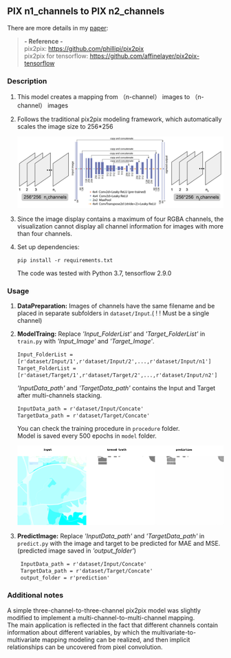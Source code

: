 ## PIX n1_channels to PIX n2_channels

There are more details in my [paper](https:xxx):

> **- Reference -**  
> pix2pix: https://github.com/phillipi/pix2pix  
> pix2pix for tensorflow: https://github.com/affinelayer/pix2pix-tensorflow


### Description

1) This model creates a mapping from （n-channel） images to （n-channel） images
2) Follows the traditional pix2pix modeling framework, which automatically scales the image size to 256*256

   <img src="docs\1.png" width="900px"/>  

3) Since the image display contains a maximum of four RGBA channels, the visualization cannot display all channel information for images with more than four channels.


4) Set up dependencies: 

    ```shell
    pip install -r requirements.txt
    ```

   The code was tested with Python 3.7, tensorflow 2.9.0

### Usage

1) **DataPreparation:** Images of channels have the same filename and be placed in separate subfolders in `dataset/Input`.( ! ! Must be a single channel)

2) **ModelTraing:** Replace _'Input_FolderList'_ and _'Target_FolderList'_ in `train.py` with _'Input_Image'_ and _'Target_Image'_.

    ```shell
    Input_FolderList = [r'dataset/Input/1',r'dataset/Input/2',...,r'dataset/Input/n1']
    Target_FolderList = [r'dataset/Target/1',r'dataset/Target/2',...,r'dataset/Input/n2']
    ```

    _'InputData_path'_ and _'TargetData_path'_ contains the Input and Target after multi-channels stacking.

    ```shell
    InputData_path = r'dataset/Input/Concate'
    TargetData_path = r'dataset/Target/Concate'
    ```
   
   You can check the training procedure in `procedure` folder.  
   Model is saved every 500 epochs in `model` folder.
   
   <img src="docs\2.png" width="900px"/>
   


4) **PredictImage:** Replace _'InputData_path'_ and _'TargetData_path'_ in `predict.py` with the image and target to be predicted for MAE and MSE.(predicted image saved in _'output_folder'_)

   ```shell
    InputData_path = r'dataset/Input/Concate'
    TargetData_path = r'dataset/Target/Concate'
    output_folder = r'prediction'
    ```


### Additional notes
A simple three-channel-to-three-channel pix2pix model was slightly modified to implement a multi-channel-to-multi-channel mapping.  
The main application is reflected in the fact that different channels contain information about different variables, by which the multivariate-to-multivariate mapping modeling can be realized, and then implicit relationships can be uncovered from pixel convolution.
